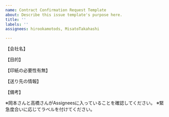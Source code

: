 ```yaml
---
name: Contract Confirmation Request Template
about: Describe this issue template's purpose here.
title: ''
labels: ''
assignees: hirookamotods, MisatoTakahashi

---
```


【会社名】

【目的】

【印紙の必要性有無】

【送り先の情報】

【備考】

※岡本さんと高橋さんがAssigneesに入っていることを確認してください。
※緊急度合いに応じてラベルを付けてください。
